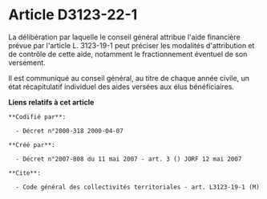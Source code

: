 # Article D3123-22-1

La délibération par laquelle le conseil général attribue l'aide financière prévue par l'article L. 3123-19-1 peut préciser
les modalités d'attribution et de contrôle de cette aide, notamment le fractionnement éventuel de son versement.

Il est communiqué au conseil général, au titre de chaque année civile, un état récapitulatif individuel des aides versées aux
élus bénéficiaires.

**Liens relatifs à cet article**

	**Codifié par**:

	  - Décret n°2000-318 2000-04-07

	**Créé par**:

	  - Décret n°2007-808 du 11 mai 2007 - art. 3 () JORF 12 mai 2007

	**Cite**:

	  - Code général des collectivités territoriales - art. L3123-19-1 (M)
